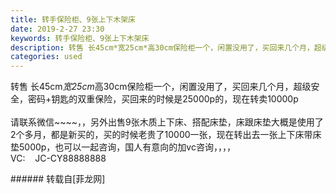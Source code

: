 ```yaml
---
title: 转手保险柜、9张上下木架床
date: 2019-2-27 23:30
keywords: 转手保险柜、9张上下木架床
description: 转售 长45cm*宽25cm*高30cm保险柜一个，闲置没用了，买回来几个月，超级安全，密码+钥匙的双重保险，买回来的时候是25000p的，现在转卖10000p    请联系微信~~~~，，另外出售9张木质上下床、搭配床垫，床跟床垫大概是使用了2个多月，都是新买的，买的时候老贵了10000一张，现在转出去一张上下床带床垫5000p，也可以一起咨询，国人有意向的加vc咨询，，，， VC:    JC-CY88888888
categories: used
---
```

<td class="t_f" id="postmessage_3126168">

转售 长45cm*宽25cm*高30cm保险柜一个，闲置没用了，买回来几个月，超级安全，密码+钥匙的双重保险，买回来的时候是25000p的，现在转卖10000p  <br/> <br/> 请联系微信~~~~，，另外出售9张木质上下床、搭配床垫，床跟床垫大概是使用了2个多月，都是新买的，买的时候老贵了10000一张，现在转出去一张上下床带床垫5000p，也可以一起咨询，国人有意向的加vc咨询，，，，<br/> VC:    JC-CY88888888<br/>
</td>
###### 转载自[菲龙网]